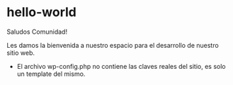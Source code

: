 # hello-world

Saludos Comunidad!

Les damos la bienvenida a nuestro espacio para el desarrollo de nuestro sitio web.

 - El archivo wp-config.php no contiene las claves reales del sitio, es solo un template del mismo.
